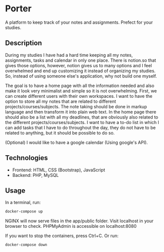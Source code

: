 # Porter
A platform to keep track of your notes and assignments. Prefect for your studies.

## Description
During my studies I have had a hard time keeping all my notes, assignments, tasks and calendar in only one place. There is notion.so that gives those options, however, notion gives us to many options and I feel overwhelmed and end up customizing it instead of organizing my studies. So, instead of using someone else's application, why not build one myself.  

The goal is to have a home page with all the information needed and also make it look very minimalist and simple so it is not overwhelming. First, we can create different users with their own workspaces. I want to have the option to store all my notes that are related to different projects/courses/subjects. The note taking should be done in markup language and then transform it into plain web text. In the home page there should also be a list with all my deadlines, that are obviously also related to the different  projects/courses/subjects. I want to have a to-do list in which I can add tasks that I have to do throughout the day, they do not have to be related to anything, but it should be possible to do so. 

(Optional) I would like to have a google calendar (Using google's API).

## Technologies
- Frontend: HTML, CSS (Bootstrap), JavaScript
- Backend: PHP, MySQL

## Usage
In a terminal, run:
```bash
docker-compose up
```

NGINX will now serve files in the app/public folder. Visit localhost in your browser to check.
PHPMyAdmin is accessible on localhost:8080

If you want to stop the containers, press Ctrl+C. 
Or run:
```bash
docker-compose down
```
